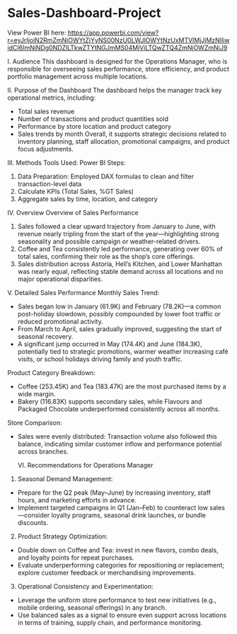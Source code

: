 # Sales-Dashboard-Project
View Power BI here: https://app.powerbi.com/view?r=eyJrIjoiN2RmZmNiOWYtZjYyNS00NzU0LWJlOWYtNzUxMTVlMjJjMzNlIiwidCI6ImNiNDg0NDZlLTkwZTYtNGJmMS04MjViLTQwZTQ4ZmNjOWZmNiJ9


I. Audience
This dashboard is designed for the Operations Manager, who is responsible for overseeing sales performance, store efficiency, and product portfolio management across multiple locations.

II. Purpose of the Dashboard
The dashboard helps the manager track key operational metrics, including:
* Total sales revenue
* Number of transactions and product quantities sold
* Performance by store location and product category
* Sales trends by month
Overall, it supports strategic decisions related to inventory planning, staff allocation, promotional campaigns, and product focus adjustments.

III. Methods
Tools Used: Power BI
Steps: 
1. Data Preparation: Employed DAX formulas to clean and filter transaction-level data
2. Calculate KPIs (Total Sales, %GT Sales)
3. Aggregate sales by time, location, and category

IV. Overview
Overview of Sales Performance
1. Sales followed a clear upward trajectory from January to June, with revenue nearly tripling from the start of the year—highlighting strong seasonality and possible campaign or weather-related drivers.
2. Coffee and Tea consistently led performance, generating over 60% of total sales, confirming their role as the shop’s core offerings.
3. Sales distribution across Astoria, Hell’s Kitchen, and Lower Manhattan was nearly equal, reflecting stable demand across all locations and no major operational disparities.

V. Detailed Sales Performance
Monthly Sales Trend:
* Sales began low in January (61.9K) and February (78.2K)—a common post-holiday slowdown, possibly compounded by lower foot traffic or reduced promotional activity.
* From March to April, sales gradually improved, suggesting the start of seasonal recovery.
* A significant jump occurred in May (174.4K) and June (184.3K), potentially tied to strategic promotions, warmer weather increasing café visits, or school holidays driving family and youth traffic.

Product Category Breakdown:
* Coffee (253.45K) and Tea (183.47K) are the most purchased items by a wide margin.
* Bakery (116.83K) supports secondary sales, while Flavours and Packaged Chocolate underperformed consistently across all months.

Store Comparison:
* Sales were evenly distributed: Transaction volume also followed this balance, indicating similar customer inflow and performance potential across branches.

  VI. Recommendations for Operations Manager
1. Seasonal Demand Management:
* Prepare for the Q2 peak (May–June) by increasing inventory, staff hours, and marketing efforts in advance.
* Implement targeted campaigns in Q1 (Jan–Feb) to counteract low sales—consider loyalty programs, seasonal drink launches, or bundle discounts.

2. Product Strategy Optimization:
* Double down on Coffee and Tea: invest in new flavors, combo deals, and loyalty points for repeat purchases.
* Evaluate underperforming categories for repositioning or replacement; explore customer feedback or merchandising improvements.

3. Operational Consistency and Experimentation:
* Leverage the uniform store performance to test new initiatives (e.g., mobile ordering, seasonal offerings) in any branch.
* Use balanced sales as a signal to ensure even support across locations in terms of training, supply chain, and performance monitoring.



